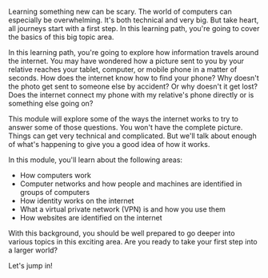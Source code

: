 Learning something new can be scary. The world of computers can especially be overwhelming. It's both technical and very big. But take heart, all journeys start with a first step. In this learning path, you're going to cover the basics of this big topic area.

In this learning path, you're going to explore how information travels around the internet. You may have wondered how a picture sent to you by your relative reaches your tablet, computer, or mobile phone in a matter of seconds. How does the internet know how to find your phone? Why doesn't the photo get sent to someone else by accident? Or why doesn't it get lost? Does the internet connect my phone with my relative's phone directly or is something else going on?

This module will explore some of the ways the internet works to try to answer some of those questions. You won't have the complete picture. Things can get very technical and complicated. But we'll talk about enough of what's happening to give you a good idea of how it works.

In this module, you'll learn about the following areas:

 -  How computers work
 -  Computer networks and how people and machines are identified in groups of computers
 -  How identity works on the internet
 -  What a virtual private network (VPN) is and how you use them
 -  How websites are identified on the internet

With this background, you should be well prepared to go deeper into various topics in this exciting area. Are you ready to take your first step into a larger world?

Let's jump in!
